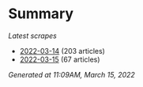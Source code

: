 # Summary
*Latest scrapes*
* [2022-03-14](https://github.com/nuuuwan/news_lk/blob/data/news_lk.2022-03-14.json) (203 articles)
* [2022-03-15](https://github.com/nuuuwan/news_lk/blob/data/news_lk.2022-03-15.json) (67 articles)

*Generated at 11:09AM, March 15, 2022*